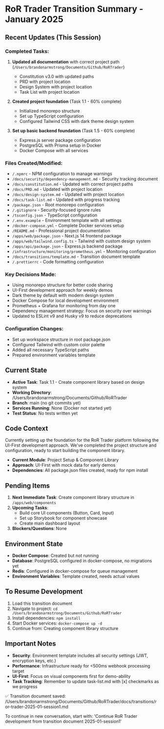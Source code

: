 # RoR Trader Transition Summary - January 2025

## Recent Updates (This Session)

### Completed Tasks:
1. **Updated all documentation** with correct project path (`/Users/brandonarmstrong/Documents/Github/RoRTrader`)
   - Constitution v3.0 with updated paths
   - PRD with project location
   - Design System with project location
   - Task List with project location

2. **Created project foundation** (Task 1.1 - 60% complete)
   - Initialized monorepo structure
   - Set up TypeScript configuration
   - Configured Tailwind CSS with dark theme design system

3. **Set up basic backend foundation** (Task 1.5 - 60% complete)
   - Express.js server package configuration
   - PostgreSQL with Prisma setup in Docker
   - Docker Compose with all services

### Files Created/Modified:
- `/.npmrc` - NPM configuration to manage warnings
- `/docs/security/dependency-management.md` - Security tracking document
- `/docs/constitution.md` - Updated with correct project paths
- `/docs/PRD.md` - Updated with project location
- `/docs/design-system.md` - Updated with project location
- `/docs/task-list.md` - Updated with progress tracking
- `/package.json` - Root monorepo configuration
- `/.gitignore` - Security-focused ignore rules
- `/tsconfig.json` - TypeScript configuration
- `/.env.example` - Environment template with all settings
- `/docker-compose.yml` - Complete Docker services setup
- `/README.md` - Professional project documentation
- `/apps/web/package.json` - Next.js 14 frontend package
- `/apps/web/tailwind.config.ts` - Tailwind with custom design system
- `/apps/api/package.json` - Express.js backend package
- `/infrastructure/monitoring/prometheus.yml` - Monitoring configuration
- `/docs/transitions/template.md` - Transition document template
- `/.prettierrc` - Code formatting configuration

### Key Decisions Made:
- Using monorepo structure for better code sharing
- UI-First development approach for weekly demos
- Dark theme by default with modern design system
- Docker Compose for local development environment
- Prometheus + Grafana for monitoring from day one
- Dependency management strategy: Focus on security over warnings
- Updated to ESLint v9 and Husky v9 to reduce deprecations

### Configuration Changes:
- Set up workspace structure in root package.json
- Configured Tailwind with custom color palette
- Added all necessary TypeScript paths
- Prepared environment variables template

## Current State

- **Active Task**: Task 1.1 - Create component library based on design system
- **Working Directory**: /Users/brandonarmstrong/Documents/Github/RoRTrader
- **Branch**: main (no git commits yet)
- **Services Running**: None (Docker not started yet)
- **Test Status**: No tests written yet

## Code Context

Currently setting up the foundation for the RoR Trader platform following the UI-First development approach. We've completed the project structure and configuration, ready to start building the component library.

- **Current Module**: Project Setup & Component Library
- **Approach**: UI-First with mock data for early demos
- **Dependencies**: All package.json files created, ready for npm install

## Pending Items

1. **Next Immediate Task**: Create component library structure in `/apps/web/components`
2. **Upcoming Tasks**: 
   - Build core UI components (Button, Card, Input)
   - Set up Storybook for component showcase
   - Create main dashboard layout
3. **Blockers/Questions**: None

## Environment State

- **Docker Compose**: Created but not running
- **Database**: PostgreSQL configured in docker-compose, no migrations yet
- **Redis**: Configured in docker-compose for queue management
- **Environment Variables**: Template created, needs actual values

## To Resume Development

1. Load this transition document
2. Navigate to project: `cd /Users/brandonarmstrong/Documents/Github/RoRTrader`
3. Install dependencies: `npm install`
4. Start Docker services: `docker-compose up -d`
5. Continue from: Creating component library structure

## Important Notes

- **Security**: Environment template includes all security settings (JWT, encryption keys, etc.)
- **Performance**: Infrastructure ready for <500ms webhook processing target
- **UI-First**: Focus on visual components first for demo-ability
- **Task Tracking**: Remember to update task-list.md with [x] checkmarks as we progress

✅ Transition document saved: /Users/brandonarmstrong/Documents/Github/RoRTrader/docs/transitions/ror-trader-2025-01-session1.md

To continue in new conversation, start with:
'Continue RoR Trader development from transition document 2025-01-session1'
